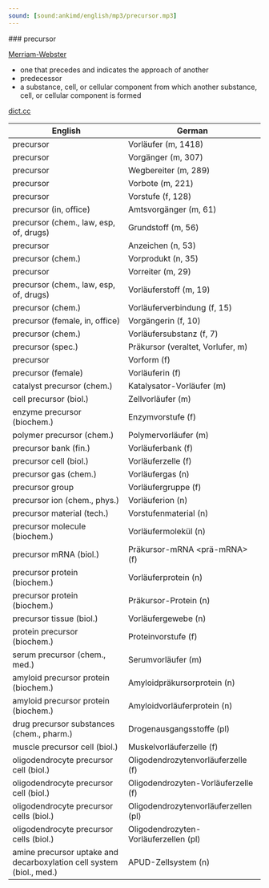 ```yaml
---
sound: [sound:ankimd/english/mp3/precursor.mp3]
---
```


\### precursor

[Merriam-Webster](https://www.merriam-webster.com/dictionary/precursor)

- one that precedes and indicates the approach of another
- predecessor
- a substance, cell, or cellular component from which another substance, cell, or cellular component is formed

[dict.cc](https://www.dict.cc/precursor)

| English        | German       |
| -------------- | ------------ |
| precursor | Vorläufer (m, 1418) |
| precursor | Vorgänger (m, 307) |
| precursor | Wegbereiter (m, 289) |
| precursor | Vorbote (m, 221) |
| precursor | Vorstufe (f, 128) |
| precursor (in, office) | Amtsvorgänger (m, 61) |
| precursor (chem., law, esp, of, drugs) | Grundstoff (m, 56) |
| precursor | Anzeichen (n, 53) |
| precursor (chem.) | Vorprodukt (n, 35) |
| precursor | Vorreiter (m, 29) |
| precursor (chem., law, esp, of, drugs) | Vorläuferstoff (m, 19) |
| precursor (chem.) | Vorläuferverbindung (f, 15) |
| precursor (female, in, office) | Vorgängerin (f, 10) |
| precursor (chem.) | Vorläufersubstanz (f, 7) |
| precursor (spec.) | Präkursor (veraltet, Vorlufer, m) |
| precursor | Vorform (f) |
| precursor (female) | Vorläuferin (f) |
| catalyst precursor (chem.) | Katalysator-Vorläufer (m) |
| cell precursor (biol.) | Zellvorläufer (m) |
| enzyme precursor (biochem.) | Enzymvorstufe (f) |
| polymer precursor (chem.) | Polymervorläufer (m) |
| precursor bank (fin.) | Vorläuferbank (f) |
| precursor cell (biol.) | Vorläuferzelle (f) |
| precursor gas (chem.) | Vorläufergas (n) |
| precursor group | Vorläufergruppe (f) |
| precursor ion (chem., phys.) | Vorläuferion (n) |
| precursor material (tech.) | Vorstufenmaterial (n) |
| precursor molecule (biochem.) | Vorläufermolekül (n) |
| precursor mRNA <pre-mRNA> (biol.) | Präkursor-mRNA <prä-mRNA> (f) |
| precursor protein (biochem.) | Vorläuferprotein (n) |
| precursor protein (biochem.) | Präkursor-Protein (n) |
| precursor tissue (biol.) | Vorläufergewebe (n) |
| protein precursor (biochem.) | Proteinvorstufe (f) |
| serum precursor (chem., med.) | Serumvorläufer (m) |
| amyloid precursor protein <APP> (biochem.) | Amyloidpräkursorprotein <APP> (n) |
| amyloid precursor protein <APP> (biochem.) | Amyloidvorläuferprotein <APP> (n) |
| drug precursor substances (chem., pharm.) | Drogenausgangsstoffe (pl) |
| muscle precursor cell (biol.) | Muskelvorläuferzelle (f) |
| oligodendrocyte precursor cell <OPC> (biol.) | Oligodendrozytenvorläuferzelle <OPC> (f) |
| oligodendrocyte precursor cell <OPC> (biol.) | Oligodendrozyten-Vorläuferzelle <OPC> (f) |
| oligodendrocyte precursor cells <OPCs> (biol.) | Oligodendrozytenvorläuferzellen <OPC> (pl) |
| oligodendrocyte precursor cells <OPCs> (biol.) | Oligodendrozyten-Vorläuferzellen <OPC> (pl) |
| amine precursor uptake and decarboxylation <APUD> cell system (biol., med.) | APUD-Zellsystem (n) |

